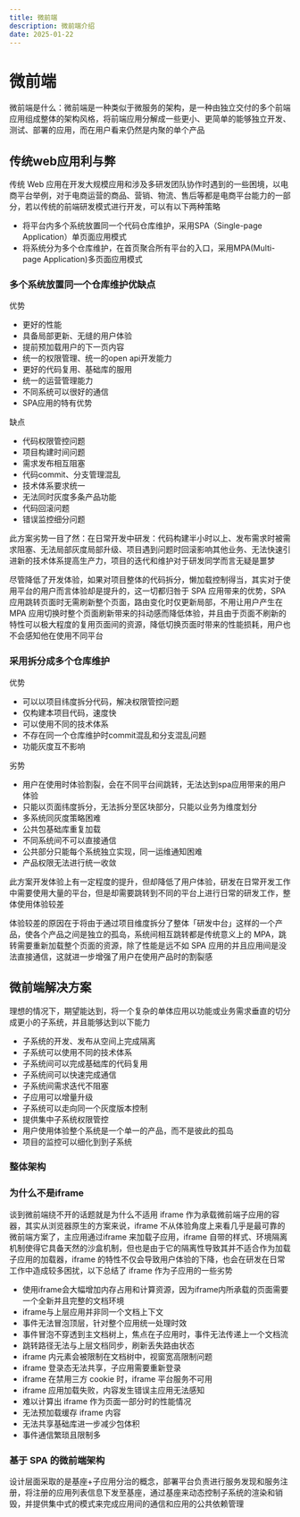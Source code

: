 ```yaml
---
title: 微前端
description: 微前端介绍
date: 2025-01-22
---
```


# 微前端

微前端是什么：微前端是一种类似于微服务的架构，是一种由独立交付的多个前端应用组成整体的架构风格，将前端应用分解成一些更小、更简单的能够独立开发、测试、部署的应用，而在用户看来仍然是内聚的单个产品

## 传统web应用利与弊

传统 Web 应用在开发大规模应用和涉及多研发团队协作时遇到的一些困境，以电商平台举例，对于电商运营的商品、营销、物流、售后等都是电商平台能力的一部分，若以传统的前端研发模式进行开发，可以有以下两种策略

- 将平台内多个系统放置同一个代码仓库维护，采用SPA（Single-page Application）单页面应用模式
- 将系统分为多个仓库维护，在首页聚合所有平台的入口，采用MPA(Multi-page Application)多页面应用模式

### 多个系统放置同一个仓库维护优缺点

优势

- 更好的性能
- 具备局部更新、无缝的用户体验
- 提前预加载用户的下一页内容
- 统一的权限管理、统一的open api开发能力
- 更好的代码复用、基础库的服用
- 统一的运营管理能力
- 不同系统可以很好的通信
- SPA应用的特有优势

缺点

- 代码权限管控问题
- 项目构建时间问题
- 需求发布相互阻塞
- 代码commit、分支管理混乱
- 技术体系要求统一
- 无法同时灰度多条产品功能
- 代码回滚问题
- 错误监控细分问题

此方案劣势一目了然：在日常开发中研发：代码构建半小时以上、发布需求时被需求阻塞、无法局部灰度局部升级、项目遇到问题时回滚影响其他业务、无法快速引进新的技术体系提高生产力，项目的迭代和维护对于研发同学而言无疑是噩梦

尽管降低了开发体验，如果对项目整体的代码拆分，懒加载控制得当，其实对于使用平台的用户而言体验却是提升的，这一切都归咎于 SPA 应用带来的优势，SPA 应用跳转页面时无需刷新整个页面，路由变化时仅更新局部，不用让用户产生在 MPA 应用切换时整个页面刷新带来的抖动感而降低体验，并且由于页面不刷新的特性可以极大程度的复用页面间的资源，降低切换页面时带来的性能损耗，用户也不会感知他在使用不同平台

### 采用拆分成多个仓库维护

优势

- 可以以项目纬度拆分代码，解决权限管控问题
- 仅构建本项目代码，速度快
- 可以使用不同的技术体系
- 不存在同一个仓库维护时commit混乱和分支混乱问题
- 功能灰度互不影响

劣势

- 用户在使用时体验割裂，会在不同平台间跳转，无法达到spa应用带来的用户体验
- 只能以页面纬度拆分，无法拆分至区块部分，只能以业务为维度划分
- 多系统同灰度策略困难
- 公共包基础库重复加载
- 不同系统间不可以直接通信
- 公共部分只能每个系统独立实现，同一运维通知困难
- 产品权限无法进行统一收敛

此方案开发体验上有一定程度的提升，但却降低了用户体验，研发在日常开发工作中需要使用大量的平台，但是却需要跳转到不同的平台上进行日常的研发工作，整体使用体验较差

体验较差的原因在于将由于通过项目维度拆分了整体「研发中台」这样的一个产品，使各个产品之间是独立的孤岛，系统间相互跳转都是传统意义上的 MPA，跳转需要重新加载整个页面的资源，除了性能是远不如 SPA 应用的并且应用间是没法直接通信，这就进一步增强了用户在使用产品时的割裂感

## 微前端解决方案

理想的情况下，期望能达到，将一个复杂的单体应用以功能或业务需求垂直的切分成更小的子系统，并且能够达到以下能力

- 子系统的开发、发布从空间上完成隔离
- 子系统可以使用不同的技术体系
- 子系统间可以完成基础库的代码复用
- 子系统间可以快速完成通信
- 子系统间需求迭代不阻塞
- 子应用可以增量升级
- 子系统可以走向同一个灰度版本控制
- 提供集中子系统权限管控
- 用户使用体验整个系统是一个单一的产品，而不是彼此的孤岛
- 项目的监控可以细化到到子系统

### 整体架构

### 为什么不是iframe

谈到微前端绕不开的话题就是为什么不适用 iframe 作为承载微前端子应用的容器，其实从浏览器原生的方案来说，iframe 不从体验角度上来看几乎是最可靠的微前端方案了，主应用通过iframe 来加载子应用，iframe 自带的样式、环境隔离机制使得它具备天然的沙盒机制，但也是由于它的隔离性导致其并不适合作为加载子应用的加载器，iframe 的特性不仅会导致用户体验的下降，也会在研发在日常工作中造成较多困扰，以下总结了 iframe 作为子应用的一些劣势

- 使用iframe会大幅增加内存占用和计算资源，因为iframe内所承载的页面需要一个全新并且完整的文档环境
- iframe与上层应用并非同一个文档上下文
- 事件无法冒泡顶层，针对整个应用统一处理时效
- 事件冒泡不穿透到主文档树上，焦点在子应用时，事件无法传递上一个文档流
- 跳转路径无法与上层文档同步，刷新丢失路由状态
- iframe 内元素会被限制在文档树中，视窗宽高限制问题
- iframe 登录态无法共享，子应用需要重新登录
- iframe 在禁用三方 cookie 时，iframe 平台服务不可用
- iframe 应用加载失败，内容发生错误主应用无法感知
- 难以计算出 iframe 作为页面一部分时的性能情况
- 无法预加载缓存 iframe 内容
- 无法共享基础库进一步减少包体积
- 事件通信繁琐且限制多

### 基于 SPA 的微前端架构

设计层面采取的是基座+子应用分治的概念，部署平台负责进行服务发现和服务注册，将注册的应用列表信息下发至基座，通过基座来动态控制子系统的渲染和销毁，并提供集中式的模式来完成应用间的通信和应用的公共依赖管理
